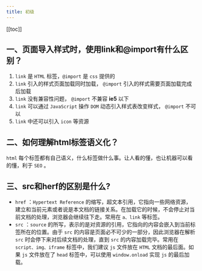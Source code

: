 ```yaml
---
title: 初级
---
```


[[toc]]

## 一、页面导入样式时，使用link和@import有什么区别？

1. `link` 是 `HTML` 标签，`@import` 是 `css` 提供的
2. `link` 引入的样式页面加载同时加载， `@import` 引入的样式需要页面加载完成后加载
3. `link` 没有兼容性问题， `@import` 不兼容 **ie5** 以下
4. `link` 可以通过 `JavaScript` 操作 `DOM` 动态引入样式表改变样式， `@import` 不可以
5. `link` 中还可以引入 `icon` 等资源

## 二、如何理解html标签语义化？

`html` 每个标签都有自己语义，什么标签做什么事。让人看的懂，也让机器可以看的懂，利于 `SEO` 。

## 三、src和herf的区别是什么?

- `href` ：`Hypertext Reference` 的缩写，超文本引用，它指向一些网络资源，建立和当前元素或者说是本文档的链接关系。在加载它的时候，不会停止对当前文档的处理，浏览器会继续往下走。常用在 `a、link` 等标签。
- `src` ：`source` 的所写，表示的是对资源的引用，它指向的内容会嵌入到当前标签所在的位置。由于 `src` 的内容是页面必不可少的一部分，因此浏览器在解析 `src` 时会停下来对后续文档的处理，直到 `src` 的内容加载完毕。常用在 `script、img、iframe` 标签中，我们建议 `js` 文件放在 `HTML` 文档的最后面。如果 `js` 文件放在了 `head` 标签中，可以使用 `window.onload` 实现 `js` 的最后加载。